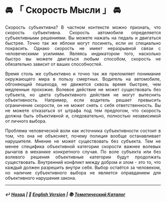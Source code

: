 # 🚘️ 「 Скорость Мысли 」 🚘️

<p align="justify">Скорость субъективна? В частном контексте можно признать, что скорость субъективна. Скорость автомобиля определяется субъективными решениями. Вы можете нажать на педаль и двигаться быстрее. Точно так же яблоки могут посинеть, если их специально покрасить. Однако скорость не имеет неразрывной связи с человеческими усилиями. Являясь индикатором того, насколько быстро вы можете двигаться любым способом, скорость не обязательно зависит от ваших способностей.</p>

<p align="justify">Время столь же субъективно и точно так же преломляет понимание окружающего мира в пользу смертных. Водитель на автомобиле, обгоняющий пешехода, не движется сквозь время быстрее, чем медленные прохожие. Волевое действие не может существовать без субъекта, но цвета субъективного действия не могут вытеснить объективность. Например, если водитель решает превысить ограничение скорости, он не может снять с себя ответственность. Вы не можете отказаться от штрафа под тем предлогом, что скорость должна быть объективной и, следовательно, полностью независимой от личного выбора.</p>

<p align="justify">Проблема человеческой воли как источника субъективности состоит в том, что она не объясняет, почему полиция вообще останавливает нарушителя. Мнение не может существовать без субъекта. Тем не менее специфика объективной категории скорости важнее волевых рычагов в механике конкретного случая. По воле субъекта или без волевого решения объективные категории будут продолжать существовать. Внутренний конфликт между добром и злом - это то, что каждый должен разрешить внутри себя. Выбор остаётся за человеком, но наличие субъективного выбора не является оправданием для объективного нарушения закона.</p>

***

##### ↩️ [Назад](index-2.md) | 🗽 [English Version](speed_of_thought.md) | 📚 [Тематический Каталог](index_2t.md)

